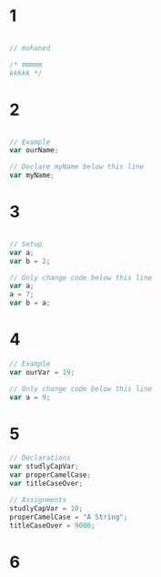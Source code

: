 # 1

```js

// mohaned

/* mmmmm
kkkkk */
```

# 2

```js

// Example
var ourName;

// Declare myName below this line
var myName;
```
# 3

```js

// Setup
var a;
var b = 2;

// Only change code below this line
var a;
a = 7;
var b = a;
```
# 4
```js
// Example
var ourVar = 19;

// Only change code below this line
var a = 9;
```
# 5
```js 
// Declarations
var studlyCapVar;
var properCamelCase;
var titleCaseOver;

// Assignments
studlyCapVar = 10;
properCamelCase = "A String";
titleCaseOver = 9000;
```
# 6
